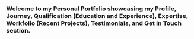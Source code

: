 ### Welcome to my Personal Portfolio showcasing my Profile, Journey, Qualification (Education and Experience), Expertise, Workfolio (Recent Projects), Testimonials, and Get in Touch section.
